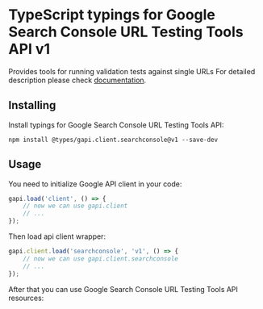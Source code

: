 # TypeScript typings for Google Search Console URL Testing Tools API v1

Provides tools for running validation tests against single URLs
For detailed description please check [documentation](https://developers.google.com/webmaster-tools/search-console-api/).

## Installing

Install typings for Google Search Console URL Testing Tools API:

```
npm install @types/gapi.client.searchconsole@v1 --save-dev
```

## Usage

You need to initialize Google API client in your code:

```typescript
gapi.load('client', () => {
    // now we can use gapi.client
    // ...
});
```

Then load api client wrapper:

```typescript
gapi.client.load('searchconsole', 'v1', () => {
    // now we can use gapi.client.searchconsole
    // ...
});
```

After that you can use Google Search Console URL Testing Tools API resources:

```typescript
```
